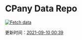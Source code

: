 # CPany Data Repo

[![Fetch data](https://github.com/yjl9903/CPany/actions/workflows/fetch.yml/badge.svg)](https://github.com/yjl9903/CPany/actions/workflows/fetch.yml)

<!-- START_SECTION: update_time -->
更新时间：[2021-09-10 00:39](https://www.timeanddate.com/worldclock/fixedtime.html?msg=Fetch+data&iso=20210910T003923&p1=237)
<!-- END_SECTION: update_time -->
